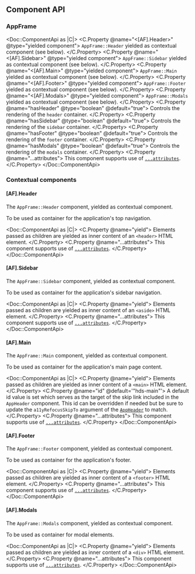 ## Component API

### AppFrame

<Doc::ComponentApi as |C|>
  <C.Property @name="<[AF].Header>" @type="yielded component">
    `AppFrame::Header` yielded as contextual component (see below).
  </C.Property>
  <C.Property @name="<[AF].Sidebar>" @type="yielded component">
    `AppFrame::Sidebar` yielded as contextual component (see below).
  </C.Property>
  <C.Property @name="<[AF].Main>" @type="yielded component">
    `AppFrame::Main` yielded as contextual component (see below).
  </C.Property>
  <C.Property @name="<[AF].Footer>" @type="yielded component">
    `AppFrame::Footer` yielded as contextual component (see below).
  </C.Property>
  <C.Property @name="<[AF].Modals>" @type="yielded component">
    `AppFrame::Modals` yielded as contextual component (see below).
  </C.Property>
  <C.Property @name="hasHeader" @type="boolean" @default="true">
    Controls the rendering of the `header` container.
  </C.Property>
  <C.Property @name="hasSidebar" @type="boolean" @default="true">
    Controls the rendering of the `sidebar` container.
  </C.Property>
  <C.Property @name="hasFooter" @type="boolean" @default="true">
    Controls the rendering of the `footer` container.
  </C.Property>
  <C.Property @name="hasModals" @type="boolean" @default="true">
    Controls the rendering of the `modals` container.
  </C.Property>
  <C.Property @name="...attributes">
    This component supports use of [`...attributes`](https://guides.emberjs.com/release/in-depth-topics/patterns-for-components/#toc_attribute-ordering).
  </C.Property>
</Doc::ComponentApi>

### Contextual components

#### [AF].Header

The `AppFrame::Header` component, yielded as contextual component.

To be used as container for the application's top navigation.

<Doc::ComponentApi as |C|>
  <C.Property @name="yield">
    Elements passed as children are yielded as inner content of an `<header>` HTML element.
  </C.Property>
  <C.Property @name="...attributes">
    This component supports use of [`...attributes`](https://guides.emberjs.com/release/in-depth-topics/patterns-for-components/#toc_attribute-ordering).
  </C.Property>
</Doc::ComponentApi>

#### [AF].Sidebar

The `AppFrame::Sidebar` component, yielded as contextual component.

To be used as container for the application's sidebar navigation.

<Doc::ComponentApi as |C|>
  <C.Property @name="yield">
    Elements passed as children are yielded as inner content of an `<aside>` HTML element.
  </C.Property>
  <C.Property @name="...attributes">
    This component supports use of [`...attributes`](https://guides.emberjs.com/release/in-depth-topics/patterns-for-components/#toc_attribute-ordering).
  </C.Property>
</Doc::ComponentApi>

#### [AF].Main

The `AppFrame::Main` component, yielded as contextual component.

To be used as container for the application's main page content.

<Doc::ComponentApi as |C|>
  <C.Property @name="yield">
    Elements passed as children are yielded as inner content of a `<main>` HTML element.
  </C.Property>
  <C.Property @name="id" @default='"hds-main"'>
    A default id value is set which serves as the target of the skip link included in the `AppHeader` component. This id can be overridden if needed but be sure to update the `a11yRefocusSkipTo` argument of the [`AppHeader`](/components/app-header?tab=code#appheader) to match.
  </C.Property>
  <C.Property @name="...attributes">
    This component supports use of [`...attributes`](https://guides.emberjs.com/release/in-depth-topics/patterns-for-components/#toc_attribute-ordering).
  </C.Property>
</Doc::ComponentApi>

#### [AF].Footer

The `AppFrame::Footer` component, yielded as contextual component.

To be used as container for the application's footer.

<Doc::ComponentApi as |C|>
  <C.Property @name="yield">
    Elements passed as children are yielded as inner content of a `<footer>` HTML element.
  </C.Property>
  <C.Property @name="...attributes">
    This component supports use of [`...attributes`](https://guides.emberjs.com/release/in-depth-topics/patterns-for-components/#toc_attribute-ordering).
  </C.Property>
</Doc::ComponentApi>

#### [AF].Modals

The `AppFrame::Modals` component, yielded as contextual component.

To be used as container for modal elements.

<Doc::ComponentApi as |C|>
  <C.Property @name="yield">
    Elements passed as children are yielded as inner content of a `<div>` HTML element.
  </C.Property>
  <C.Property @name="...attributes">
    This component supports use of [`...attributes`](https://guides.emberjs.com/release/in-depth-topics/patterns-for-components/#toc_attribute-ordering).
  </C.Property>
</Doc::ComponentApi>
